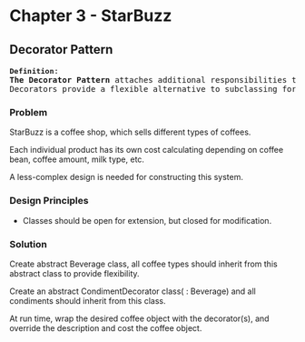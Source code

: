 ﻿# Chapter 3 - StarBuzz

## Decorator Pattern

<pre>
<font size="3"><b>Definition</b></font>:
<b>The Decorator Pattern</b> attaches additional responsibilities to an object dynamically.
Decorators provide a flexible alternative to subclassing for extending functionality. 
</pre>


### Problem
StarBuzz is a coffee shop, which sells different types of coffees. 

Each individual product has its own cost calculating depending on coffee bean, coffee amount, milk type, etc.

A less-complex design is needed for constructing this system. 

### Design Principles
- Classes should be open for extension, but closed for modification.

### Solution

Create abstract Beverage class, all coffee types should inherit from this abstract class to provide flexibility.

Create an abstract CondimentDecorator class( : Beverage) and all condiments should inherit from this class.

At run time, wrap the desired coffee object with the decorator(s), and override the description and cost the coffee object.